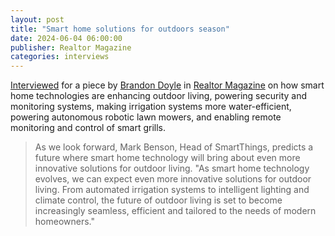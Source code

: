```yaml
---
layout: post
title: "Smart home solutions for outdoors season"
date: 2024-06-04 06:00:00
publisher: Realtor Magazine
categories: interviews
---
```


[Interviewed][ln1] for a piece by [Brandon Doyle][ln2] in [Realtor Magazine][ln3] on how smart home technologies are enhancing outdoor living, powering security and monitoring systems, making irrigation systems more water-efficient, powering autonomous robotic lawn mowers, and enabling remote monitoring and control of smart grills.

> As we look forward, Mark Benson, Head of SmartThings, predicts a future where smart home technology will bring about even more innovative solutions for outdoor living. "As smart home technology evolves, we can expect even more innovative solutions for outdoor living. From automated irrigation systems to intelligent lighting and climate control, the future of outdoor living is set to become increasingly seamless, efficient and tailored to the needs of modern homeowners."

[ln1]: https://www.nar.realtor/magazine/real-estate-news/technology/smart-home-solutions-for-outdoors-season "Smart Home Solutions for Outdoors Season"
[ln2]: https://www.nar.realtor/brandon-doyle "Brandon Doyle"
[ln3]: https://www.nar.realtor/magazine "Realtor Magazine"


